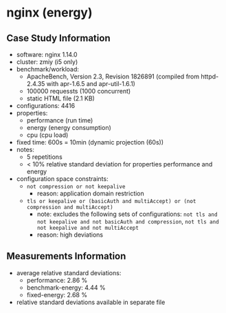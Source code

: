 # nginx (energy)

## Case Study Information

- software: nginx 1.14.0
- cluster: zmiy (i5 only)
- benchmark/workload:
  - ApacheBench, Version 2.3, Revision 1826891 (compiled from httpd-2.4.35 with apr-1.6.5 and apr-util-1.6.1)
  - 100000 requessts (1000 concurrent)
  - static HTML file (2.1 KB)
- configurations: 4416
- properties:
  - performance (run time)
  - energy (energy consumption)
  - cpu (cpu load)
- fixed time: 600s = 10min (dynamic projection (60s))
- notes:
  - 5 repetitions
  - < 10% relative standard deviation for properties performance and energy
- configuration space constraints:
  - `not compression or not keepalive`
    - reason: application domain restriction
  - `tls or keepalive or (basicAuth and multiAccept) or (not compression and multiAccept)`
    - note: excludes the following sets of configurations:
      `not tls and not keepalive and not basicAuth and compression`, `not tls and not keepalive and not multiAccept`
    - reason: high deviations

## Measurements Information

- average relative standard deviations:
  - performance: 2.86 %
  - benchmark-energy: 4.44 %
  - fixed-energy: 2.68 %
- relative standard deviations available in separate file
